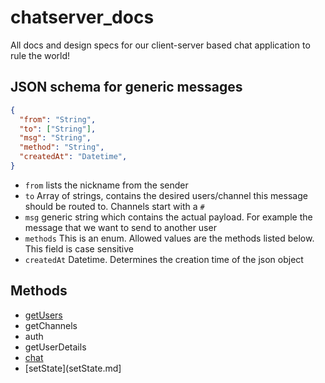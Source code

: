 # chatserver_docs
All docs and design specs for our client-server based chat application to rule the world!

## JSON schema for generic messages

```json
{
  "from": "String",
  "to": ["String"],
  "msg": "String",
  "method": "String",
  "createdAt": "Datetime",
}
```

* `from` lists the nickname from the sender
* `to` Array of strings, contains the desired users/channel this message should be routed to. Channels start with a `#`
* `msg` generic string which contains the actual payload. For example the message that we want to send to another user
* `methods` This is an enum. Allowed values are the methods listed below. This field is case sensitive
* `createdAt` Datetime. Determines the creation time of the json object

## Methods

* [getUsers](getusers.md)
* getChannels
* auth
* getUserDetails
* [chat](chat.md)
* [setState](setState.md]
